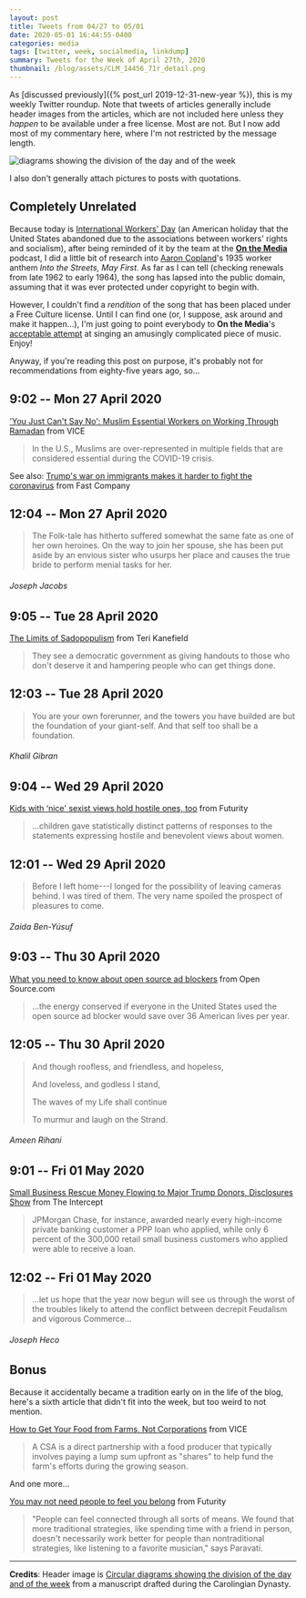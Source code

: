 ```yaml
---
layout: post
title: Tweets from 04/27 to 05/01
date: 2020-05-01 16:44:55-0400
categories: media
tags: [twitter, week, socialmedia, linkdump]
summary: Tweets for the Week of April 27th, 2020
thumbnail: /blog/assets/CLM_14456_71r_detail.png
---
```


As [discussed previously]({% post_url 2019-12-31-new-year %}), this is my weekly Twitter roundup.  Note that tweets of articles generally include header images from the articles, which are not included here unless they *happen* to be available under a free license.  Most are not.  But I now add most of my commentary here, where I'm not restricted by the message length.

![diagrams showing the division of the day and of the week](/blog/assets/CLM_14456_71r_detail.png "diagrams showing the division of the day and of the week")

I also don't generally attach pictures to posts with quotations.

## Completely Unrelated

Because today is [International Workers' Day](https://en.wikipedia.org/wiki/International_Workers%27_Day) (an American holiday that the United States abandoned due to the associations between workers' rights and socialism), after being reminded of it by the team at the [**On the Media**](https://www.wnycstudios.org/podcasts/otm) podcast, I did a little bit of research into [Aaron Copland](https://en.wikipedia.org/wiki/Aaron_Copland)'s 1935 worker anthem *Into the Streets, May First*.  As far as I can tell (checking renewals from late 1962 to early 1964), the song has lapsed into the public domain, assuming that it was ever protected under copyright to begin with.

However, I couldn't find a *rendition* of the song that has been placed under a Free Culture license.  Until I can find one (or, I suppose, ask around and make it happen...), I'm just going to point everybody to **On the Media**'s [acceptable attempt](https://vimeo.com/267689369) at singing an amusingly complicated piece of music.  Enjoy!

Anyway, if you're reading this post on purpose, it's probably not for recommendations from eighty-five years ago, so...

## 9:02 -- Mon 27 April 2020

[<i class="fab fa-twitter-square"></i>](https://twitter.com/jcolag/status/1254757690326126592) ['You Just Can't Say No': Muslim Essential Workers on Working Through Ramadan](https://www.vice.com/en_us/article/v74w58/what-ramadan-under-the-coronavirus-means-for-muslim-essential-workers) from VICE

 > In the U.S., Muslims are over-represented in multiple fields that are considered essential during the COVID-19 crisis.

See also:  [Trump's war on immigrants makes it harder to fight the coronavirus](https://www.fastcompany.com/90494125/trumps-war-on-immigrants-makes-it-harder-to-fight-the-coronavirus) from Fast Company

## 12:04 -- Mon 27 April 2020

[<i class="fab fa-twitter"></i>](https://twitter.com/jcolag/status/1254803492142608386)

 > The Folk-tale has hitherto suffered somewhat the same fate as one of her own heroines. On the way to join her spouse, she has been put aside by an envious sister who usurps her place and causes the true bride to perform menial tasks for her.

###### Joseph Jacobs

## 9:05 -- Tue 28 April 2020

[<i class="fab fa-twitter-square"></i>](https://twitter.com/jcolag/status/1255120833326039044) [The Limits of Sadopopulism](https://terikanefield-blog.com/the-limits-of-sadopopulism/) from Teri Kanefield

 > They see a democratic government as giving handouts to those who don't deserve it and hampering people who can get things done.

## 12:03 -- Tue 28 April 2020

[<i class="fab fa-twitter"></i>](https://twitter.com/jcolag/status/1255165628320604160)

 > You are your own forerunner, and the towers you have builded are but the foundation of your giant-self. And that self too shall be a foundation.

###### Khalil Gibran

## 9:04 -- Wed 29 April 2020

[<i class="fab fa-twitter-square"></i>](https://twitter.com/jcolag/status/1255482969076060160) [Kids with ‘nice' sexist views hold hostile ones, too](https://www.futurity.org/benevolent-sexism-views-children-2345752-2/) from Futurity

 > ...children gave statistically distinct patterns of responses to the statements expressing hostile and benevolent views about women.

## 12:01 -- Wed 29 April 2020

[<i class="fab fa-twitter"></i>](https://twitter.com/jcolag/status/1255527512848977921)

 > Before I left home---I longed for the possibility of leaving cameras behind. I was tired of them. The very name spoiled the prospect of pleasures to come.

###### Zaida Ben-Yúsuf

## 9:03 -- Thu 30 April 2020

[<i class="fab fa-twitter-square"></i>](https://twitter.com/jcolag/status/1255845105640124416) [What you need to know about open source ad blockers](https://opensource.com/article/20/4/ad-blockers) from Open Source.com

 > ...the energy conserved if everyone in the United States used the open source ad blocker would save over 36 American lives per year.

## 12:05 -- Thu 30 April 2020

[<i class="fab fa-twitter"></i>](https://twitter.com/jcolag/status/1255890907439591425)

 > And though roofless, and friendless, and hopeless,
 >
 > ⁠And loveless, and godless I stand,
 >
 > The waves of my Life shall continue
 >
 > ⁠To murmur and laugh on the Strand.

###### Ameen Rihani

## 9:01 -- Fri 01 May 2020

[<i class="fab fa-twitter-square"></i>](https://twitter.com/jcolag/status/1256206989975322630) [Small Business Rescue Money Flowing to Major Trump Donors, Disclosures Show](https://theintercept.com/2020/04/24/coronavirus-small-business-loans-trump-donors-ppp/) from The Intercept

 > JPMorgan Chase, for instance, awarded nearly every high-income private banking customer a PPP loan who applied, while only 6 percent of the 300,000 retail small business customers who applied were able to receive a loan.

## 12:02 -- Fri 01 May 2020

[<i class="fab fa-twitter"></i>](https://twitter.com/jcolag/status/1256252540427079681)

 > ...let us hope that the year now begun will see us through the worst of the troubles likely to attend the conflict between decrepit Feudalism and vigorous Commerce...

###### Joseph Heco

## Bonus

Because it accidentally became a tradition early on in the life of the blog, here's a sixth article that didn't fit into the week, but too weird to not mention.

<i class="fas fa-square"></i> [How to Get Your Food from Farms, Not Corporations](https://www.vice.com/en_us/article/akwxwe/how-to-join-csa-community-supported-agriculture) from VICE

 > A CSA is a direct partnership with a food producer that typically involves paying a lump sum upfront as "shares" to help fund the farm's efforts during the growing season.

And one more...

<i class="fas fa-square"></i> [You may not need people to feel you belong](https://www.futurity.org/belonging-social-support-strategies-2341122/) from Futurity

 > "People can feel connected through all sorts of means. We found that more traditional strategies, like spending time with a friend in person, doesn't necessarily work better for people than nontraditional strategies, like listening to a favorite musician," says Paravati.

* * *

**Credits**:  Header image is [Circular diagrams showing the division of the day and of the week](https://en.wikipedia.org/wiki/Week#/media/File:CLM_14456_71r_detail.jpg) from a manuscript drafted during the Carolingian Dynasty.
